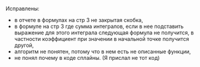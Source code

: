 Исправлены:
- в отчете в формулах на стр 3 не закрытая скобка,
- в формуле на стр 3 где сумма интегралов, если в нее подставить выражение для этого интеграла следующая формула не получится, в частности коэффициент при значении в начальной точке получится другой,
- алгоритм не понятен, потому что в нем есть не описанные функции,
- не понял почему в коде сплайны. (Я прислал не тот код)
